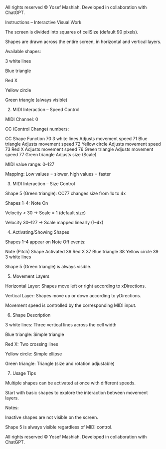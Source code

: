 
All rights reserved © Yosef Mashiah. Developed in collaboration with ChatGPT.



Instructions – Interactive Visual Work


The screen is divided into squares of cellSize (default 90 pixels).

Shapes are drawn across the entire screen, in horizontal and vertical layers.

Available shapes:

3 white lines

Blue triangle

Red X

Yellow circle

Green triangle (always visible)

2. MIDI Interaction – Speed Control

MIDI Channel: 0

CC (Control Change) numbers:

CC	Shape	Function
70	3 white lines	Adjusts movement speed
71	Blue triangle	Adjusts movement speed
72	Yellow circle	Adjusts movement speed
73	Red X	Adjusts movement speed
76	Green triangle	Adjusts movement speed
77	Green triangle	Adjusts size (Scale)

MIDI value range: 0–127

Mapping: Low values = slower, high values = faster

3. MIDI Interaction – Size Control

Shape 5 (Green triangle): CC77 changes size from 1x to 4x

Shapes 1–4: Note On

Velocity < 30 → Scale = 1 (default size)

Velocity 30–127 → Scale mapped linearly (1–4x)

4. Activating/Showing Shapes

Shapes 1–4 appear on Note Off events:

Note (Pitch)	Shape Activated
36	Red X
37	Blue triangle
38	Yellow circle
39	3 white lines

Shape 5 (Green triangle) is always visible.

5. Movement Layers

Horizontal Layer: Shapes move left or right according to xDirections.

Vertical Layer: Shapes move up or down according to yDirections.

Movement speed is controlled by the corresponding MIDI input.

6. Shape Description

3 white lines: Three vertical lines across the cell width

Blue triangle: Simple triangle

Red X: Two crossing lines

Yellow circle: Simple ellipse

Green triangle: Triangle (size and rotation adjustable)

7. Usage Tips

Multiple shapes can be activated at once with different speeds.

Start with basic shapes to explore the interaction between movement layers.

Notes:

Inactive shapes are not visible on the screen.

Shape 5 is always visible regardless of MIDI control.

All rights reserved © Yosef Mashiah. Developed in collaboration with ChatGPT.